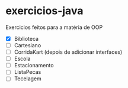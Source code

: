 # exercicios-java
 Exercicios feitos para a matéria de OOP 

 - [x] Biblioteca
 - [ ] Cartesiano
 - [ ] CorridaKart (depois de adicionar interfaces)
 - [ ] Escola
 - [ ] Estacionamento
 - [ ] ListaPecas
 - [ ] Tecelagem
